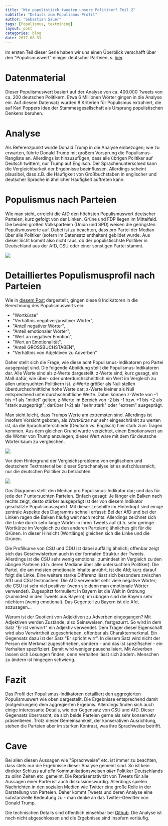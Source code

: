 ```yaml
---
title: "Wie populistisch tweeten unsere Politiker? Teil 2"
subtitle: "Details zum Populismus-Profil"
author: "Sebastian Sauer"
tags: [Populismus, textmining]
layout: post
categories: blog
date: 2017-08-31
---
```




Im ersten Teil dieser Serie haben wir uns einen Überblick verschafft über den "Populismuswert" einiger deutscher Parteien, s. [hier](https://sebastiansauer.github.io/psy_pol/blog/populismus-tweets/).

# Datenmaterial
Dieser Populismuswert basiert auf der Analyse von ca. 400.000 Tweets von ca. 200 deutschen Politikern. Etwa 6 Millionen Wörter gingen in die Analyse ein. Auf diesem Datensatz wurden 8 Kriterien für Populismus extrahiert, die auf Karl Poppers Idee der Stammesgesellschaft als Ursprung populistischen Denkens beruhen.

# Analyse
Als Referenzpunkt wurde Donald Trump in die Analyse einbezogen; wie zu erwarten, führte Donald Trump mit großem Vorsprung die Populismus-Rangliste an. Allerdings ist hinzuzufügen, dass alle übrigen Politiker auf Deutsch twittern, nur Trump auf Englisch. Der Sprachenunterschied kann die Vergleichbarkeit der Ergebnisse beeinflussen. Allerdings scheint plausibel, dass z.B. die Häufigkeit von Großbuchstaben in englischer und deutscher Sprache in ähnlicher Häufigkeit auftreten kann.

# Populismus nach Parteien

Wie man sieht, erreicht die AfD den höchsten Populismuswert deutscher Parteien, kurz gefolgt von der Linken. Grüne und FDP liegen im Mittelfeld. Die beiden großen Volksparteien (Union und SPD) weisen die geringsten Populismuswerte auf. Dabei ist zu beachten, dass pro Partei der Median über alle Politiker (sofern im Datensatz enthalten) gebildet wurde. Aus dieser Sicht kommt also nicht raus, ob der populistischste Politiker in Deutschland aus der AfD, CSU oder einer sonstigen Partei stammt.

![](https://sebastiansauer.github.io/psy_pol/images/2017-08-28/p_party_pop_scores_2.png)


# Detailliertes Populismusprofil nach Parteien

Wie in [diesem Post](https://sebastiansauer.github.io/psy_pol/blog/populismus-tweets/) dargestellt, gingen diese 8 Indikatoren in die Berechnung des Populismuswerts ein:


- "Wortkürze"
- "Verhältnis negativer/positiver Wörter",
- "Anteil negativer Wörter",
- "Anteil emotionaler Wörter",
- "Wert an negativer Emotion",
- "Wert an Emotionalität",
- "Anteil GROSSBUCHSTABEN",
- "Verhältnis von Adjektiven zu Adverben"


Daher stellt sich die Frage, wie diese acht Populismus-Indikatoren pro Partei ausgeprägt sind. Die folgende Abbildung stellt die Populismus-Indikatoren dar. Alle Werte sind als z-Werte dargestellt. z-Werte sind, kurz gesagt, ein Maß dafür, wie über- oder unterdurchschnittlich ein Wert im Vergleich zu allen untersuchten Politikern ist. z-Werte größer als Null stellen überdurchschnittliche hohe Werte dar; z-Werte kleiner als Null entsprechend unterdurchschnittliche Werte. Dabei können z-Werte von -1 bis +1 als "mittel" gelten; z-Werte im Bereich von -2 bis -1 bzw. +1 bis +2 als "stark ausgeprägt"; darüber (>2) als "sehr stark" oder "extrem" ausgeprägt.

Man sieht leicht, dass Trumps Werte am extremsten sind. Allerdings ist insofern Vorsicht geboten, als *Wortkürze* nur sehr eingeschränkt zu werten ist, da die Sprachunterschiede (Deutsch vs. Englisch) hier stark zum Tragen kommen. Aus dem gleichen Grund wurde verzichtet, einen Emotionswert an die Wörter von Trump anzulegen; dieser Wert wäre mit dem für deutsche Wörter kaum zu vergleichen.


![](https://sebastiansauer.github.io/psy_pol/images/2017-08-28/p_party_pop_scores_details.png)


Vor dem Hintergrund der Vergleichsprobleme von englischem und deutschem Textmaterial bei dieser Sprachanalyse ist es aufschlussreich, nur die deutschen Politiker zu betrachten.


![](https://sebastiansauer.github.io/psy_pol/images/2017-08-28/p_party_pop_scores_details.png)

Das Diagramm stellt den Median pro Populismus-Indikator dar; und das für jede der 7 untersuchten Parteien. Einfach gesagt: Je länger ein Balken nach rechts zeigt, desto stärker ausgeprägt ist der von diesem Indikator geschätzte Populismusaspekt. Mit dieser Lesehilfe im Hinterkopf sind einige zentrale Aspekte des Diagramms schnell erfasst: Bei der AfD und bei der Linken ragen die Balken häufig weit nach rechts. Allerdings zeichnet sich die Linke durch sehr lange Wörter in ihren Tweets auf (d.h. sehr geringe Wortkürze im Vergleich zu den anderen Parteien); ähnliches gilt für die Grünen. In dieser Hinsicht (Wortlänge) gleichen sich die Linke und die Grünen.

Die Profilkurve von CSU und CDU ist dabei auffällig ähnlich; offenbar zeigt sich das Geschwistertum auch in der formalen Struktur der Tweets. Allerdings ist die CSU sehr wenig emotional, zumindest im Vergleich zu den übrigen Parteien (d.h. deren Mediane über alle untersuchten Politiker). Die Partei, die am meisten emotionale Inhalte anrührt, ist die Afd; kurz darauf folgt die Linke. Eine weitere starke Differenz lässt sich besonders zwischen AfD und CSU festmachen: Die AfD verwendet sehr viele negative Wörter; die CSU ist sehr viel positiver (wenn sie denn man emotionale Wörter verwendet). Zugespitzt formuliert: In Bayern ist die Welt in Ordnung (zumindest in den Tweets aus Bayern); im übrigen sind die Bayern sehr nüchtern (wenig emotional). Das Gegenteil zu Bayern ist die Afd, sozusagen...

Warum ist der Quotient von Adjektiven zu Adverben eingegangen? Mit Adjektiven werden Zustände, also Seinsweisen, festgezurrt. So wird in dem Satz "Er ist verwirrt" ein Adjektiv verwendet. Dem Träger dieser Eigenschaft wird also Verwirrtheit zugeschrieben, offenbar als Charaktermerkmal. Ein Gegensatz dazu ist der Satz "Er spricht wirr". In diesem Satz wird nicht der Person ein Merkmal zugeschrieben, sondern - und das ist spezifischer - ein Verhalten spezifiziert. Damit wird weniger pauschalisiert. Mit Adverben lassen sich Lösungen finden, denn Verhalten lässt sich ändern. Menschen zu ändern ist hingegen schwierig.

# Fazit
Das Profil der Populismus-Indikatoren detailliert den aggregierten Populismuswert wie oben dargestellt. Die Ergebnisse entsprechend damit (notgedrungen) dem aggregierten Ergebnis. Allerdings finden sich auch einige interessante Details, wie der Gegensatz von CSU und AfD. Dieser Gegensatz überrascht, da sich beide Parteien gerne als sehr konservativ präsentieren. Trotz dieser Gemeinsamkeit, der konserativen Ausrichtung, stehen die Parteien aber im starken Kontrast, was ihre Sprachweise betrifft.

# Cave
Bei allen diesen Aussagen wie "Sprachweise" etc. ist immer zu beachten, dass stets nur die Ergebnisse dieser Analyse gemeint sind. So ist kein direkter Schluss auf *alle* Kommunikationsweisen *aller* Politiker Deutschlands zu *allen* Zeiten etc. gemeint. Die Repräsentativität von Tweets für alle Aussagen einer Partei ist auch diskussionswürdig. Allerdings spielen Nachrichten in den sozialen Medien wie Twitter eine große Rolle in der Darstellung von Parteien. Daher kommt Tweets und deren Analyse eine substanzielle Bedeutung zu - man denke an das Twitter-Gewitter von Donald Trump.

Die technischen Details sind öffentlich einsehbar bei [Github](https://github.com/sebastiansauer/polits_tweet_mining). Die Analyse ist noch nicht abgeschlossen und die Ergebnisse sind insofern vorläufig.

